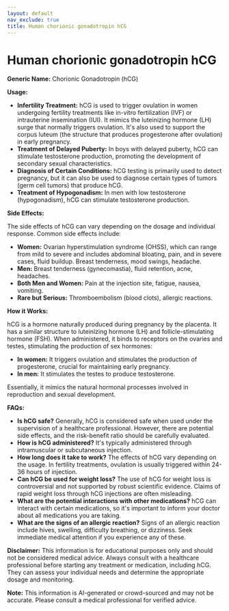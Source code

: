 ```yaml
---
layout: default
nav_exclude: true
title: Human chorionic gonadotropin hCG
---
```


# Human chorionic gonadotropin hCG

**Generic Name:** Chorionic Gonadotropin (hCG)

**Usage:**

* **Infertility Treatment:** hCG is used to trigger ovulation in women undergoing fertility treatments like in-vitro fertilization (IVF) or intrauterine insemination (IUI).  It mimics the luteinizing hormone (LH) surge that normally triggers ovulation. It's also used to support the corpus luteum (the structure that produces progesterone after ovulation) in early pregnancy.
* **Treatment of Delayed Puberty:** In boys with delayed puberty, hCG can stimulate testosterone production, promoting the development of secondary sexual characteristics.
* **Diagnosis of Certain Conditions:** hCG testing is primarily used to detect pregnancy, but it can also be used to diagnose certain types of tumors (germ cell tumors) that produce hCG.
* **Treatment of Hypogonadism:** In men with low testosterone (hypogonadism), hCG can stimulate testosterone production.


**Side Effects:**

The side effects of hCG can vary depending on the dosage and individual response. Common side effects include:

* **Women:** Ovarian hyperstimulation syndrome (OHSS), which can range from mild to severe and includes abdominal bloating, pain, and in severe cases, fluid buildup.  Breast tenderness, mood swings, headache.
* **Men:**  Breast tenderness (gynecomastia), fluid retention, acne, headaches.
* **Both Men and Women:**  Pain at the injection site, fatigue, nausea, vomiting.
* **Rare but Serious:** Thromboembolism (blood clots), allergic reactions.


**How it Works:**

hCG is a hormone naturally produced during pregnancy by the placenta.  It has a similar structure to luteinizing hormone (LH) and follicle-stimulating hormone (FSH).  When administered, it binds to receptors on the ovaries and testes, stimulating the production of sex hormones:

* **In women:** It triggers ovulation and stimulates the production of progesterone, crucial for maintaining early pregnancy.
* **In men:** It stimulates the testes to produce testosterone.

Essentially, it mimics the natural hormonal processes involved in reproduction and sexual development.


**FAQs:**

* **Is hCG safe?**  Generally, hCG is considered safe when used under the supervision of a healthcare professional.  However, there are potential side effects, and the risk-benefit ratio should be carefully evaluated.
* **How is hCG administered?**  It's typically administered through intramuscular or subcutaneous injection.
* **How long does it take to work?** The effects of hCG vary depending on the usage.  In fertility treatments, ovulation is usually triggered within 24-36 hours of injection.
* **Can hCG be used for weight loss?**  The use of hCG for weight loss is controversial and not supported by robust scientific evidence.  Claims of rapid weight loss through hCG injections are often misleading.
* **What are the potential interactions with other medications?**  hCG can interact with certain medications, so it's important to inform your doctor about all medications you are taking.
* **What are the signs of an allergic reaction?**  Signs of an allergic reaction include hives, swelling, difficulty breathing, or dizziness. Seek immediate medical attention if you experience any of these.


**Disclaimer:** This information is for educational purposes only and should not be considered medical advice.  Always consult with a healthcare professional before starting any treatment or medication, including hCG.  They can assess your individual needs and determine the appropriate dosage and monitoring.


**Note:** This information is AI-generated or crowd-sourced and may not be accurate. Please consult a medical professional for verified advice.